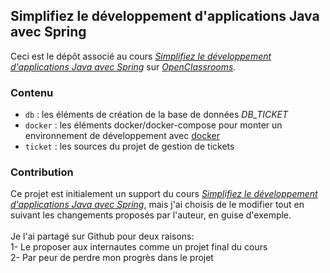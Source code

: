 ## Simplifiez le développement d'applications Java avec Spring

Ceci est le dépôt associé au cours
[_Simplifiez le développement d'applications Java avec Spring_](https://openclassrooms.com/courses/simplifiez-le-developpement-dapplications-java-avec-spring)
sur [_OpenClassrooms_](https://www.openclassrooms.com).


### Contenu

-   `db` : les éléments de création de la base de données _DB_TICKET_
-   `docker` : les éléments docker/docker-compose pour monter un environnement de développement avec [docker](https://www.docker.com)
-   `ticket` : les sources du projet de gestion de tickets

### Contribution
Ce projet est initialement un support du cours [_Simplifiez le développement d'applications Java avec Spring_](https://openclassrooms.com/fr/courses/4504771-simplifiez-le-developpement-dapplications-java-avec-spring), mais j'ai 
choisis de le modifier tout en suivant les changements proposés par l'auteur, en guise d'exemple.<br/><br/>
Je l'ai partagé sur Github pour deux raisons:<br/>
1- Le proposer aux internautes comme un projet final du cours<br/>
2- Par peur de perdre mon progrès dans le projet